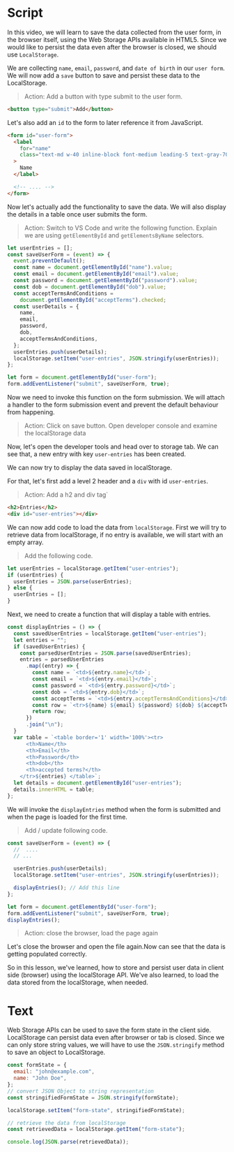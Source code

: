 # Script

In this video, we will learn to save the data collected from the user form, in the browser itself, using the Web Storage APIs available in HTML5. Since we would like to persist the data even after the browser is closed, we should use `LocalStorage`.

We are collecting `name`, `email`, `password`, and `date of birth` in our `user form`.
We will now add a `save` button to save and persist these data to the LocalStorage.

> Action: Add a button with type submit to the user form.

```html
<button type="submit">Add</button>
```

Let's also add an `id` to the form to later reference it from JavaScript.

```html
<form id="user-form">
  <label
    for="name"
    class="text-md w-40 inline-block font-medium leading-5 text-gray-700"
  >
    Name
  </label>

  <!-- .... -->
</form>
```

Now let's actually add the functionality to save the data. We will also display the details in a table once user submits the form.

> Action: Switch to VS Code and write the following function. Explain we are using `getElementById` and `getElementsByName` selectors.

```js
let userEntries = [];
const saveUserForm = (event) => {
  event.preventDefault();
  const name = document.getElementById("name").value;
  const email = document.getElementById("email").value;
  const password = document.getElementById("password").value;
  const dob = document.getElementById("dob").value;
  const acceptTermsAndConditions =
    document.getElementById("acceptTerms").checked;
  const userDetails = {
    name,
    email,
    password,
    dob,
    acceptTermsAndConditions,
  };
  userEntries.push(userDetails);
  localStorage.setItem("user-entries", JSON.stringify(userEntries));
};

let form = document.getElementById("user-form");
form.addEventListener("submit", saveUserForm, true);
```

Now we need to invoke this function on the form submission. We will attach a handler to the form submission event and prevent the default behaviour from happening.

> Action: Click on save button. Open developer console and examine the localStorage data

Now, let's open the developer tools and head over to storage tab. We can see that, a new entry with key `user-entries` has been created.

We can now try to display the data saved in localStorage.

For that, let's first add a level 2 header and a `div` with id `user-entries`.

> Action: Add a h2 and div tag`

```html
<h2>Entries</h2>
<div id="user-entries"></div>
```

We can now add code to load the data from `localStorage`. First we will try to retrieve data from localStorage, if no entry is available, we will start with an empty array.

> Add the following code.

```js
let userEntries = localStorage.getItem("user-entries");
if (userEntries) {
  userEntries = JSON.parse(userEntries);
} else {
  userEntries = [];
}
```

Next, we need to create a function that will display a table with entries.

```js
const displayEntries = () => {
  const savedUserEntries = localStorage.getItem("user-entries");
  let entries = "";
  if (savedUserEntries) {
    const parsedUserEntries = JSON.parse(savedUserEntries);
    entries = parsedUserEntries
      .map((entry) => {
        const name = `<td>${entry.name}</td>`;
        const email = `<td>${entry.email}</td>`;
        const password = `<td>${entry.password}</td>`;
        const dob = `<td>${entry.dob}</td>`;
        const acceptTerms = `<td>${entry.acceptTermsAndConditions}</td>`;
        const row = `<tr>${name} ${email} ${password} ${dob} ${acceptTerms}</tr>`;
        return row;
      })
      .join("\n");
  }
  var table = `<table border='1' width='100%'><tr>
      <th>Name</th>
      <th>Email</th>
      <th>Password</th>
      <th>dob</th>
      <th>accepted terms?</th>
    </tr>${entries} </table>`;
  let details = document.getElementById("user-entries");
  details.innerHTML = table;
};
```

We will invoke the `displayEntries` method when the form is submitted and when the page is loaded for the first time.

> Add / update following code.

```js
const saveUserForm = (event) => {
  //  ....
  // ...

  userEntries.push(userDetails);
  localStorage.setItem("user-entries", JSON.stringify(userEntries));

  displayEntries(); // Add this line
};

let form = document.getElementById("user-form");
form.addEventListener("submit", saveUserForm, true);
displayEntries();
```

> Action: close the browser, load the page again

Let's close the browser and open the file again.Now can see that the data is getting populated correctly.

So in this lesson, we've learned, how to store and persist user data in client side (browser) using the localStorage API. We've also learned, to load the data stored from the localStorage, when needed.

# Text

Web Storage APIs can be used to save the form state in the client side. LocalStorage can persist data even after browser or tab is closed. Since we can only store string values, we will have to use the `JSON.stringify` method to save an object to LocalStorage.

```js
const formState = {
  email: "john@example.com",
  name: "John Doe",
};
// convert JSON Object to string representation
const stringifiedFormState = JSON.stringify(formState);

localStorage.setItem("form-state", stringifiedFormState);

// retrieve the data from localStorage
const retrievedData = localStorage.getItem("form-state");

console.log(JSON.parse(retrievedData));
```

